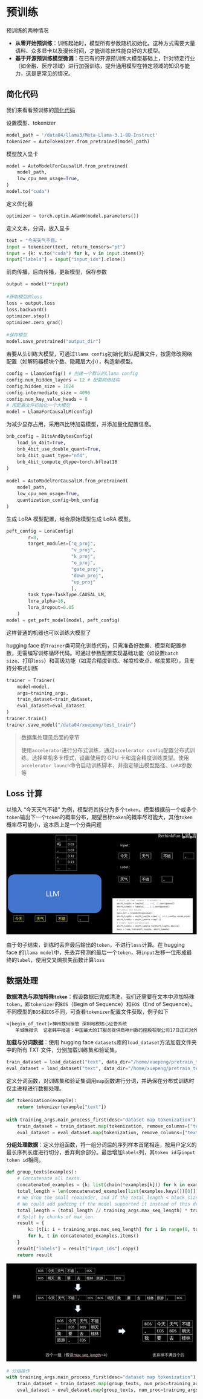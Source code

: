 # 预训练

预训练的两种情况

- **从零开始预训练**：训练起始时，模型所有参数随机初始化。这种方式需要大量语料、众多显卡以及漫长时间，才能训练出性能良好的大模型。
- **基于开源预训练模型微调**：在已有的开源预训练大模型基础上，针对特定行业（如金融、医疗领域）进行加强训练，提升通用模型在特定领域的知识与能力，这是更常见的情况。

## 简化代码

我们来看看预训练的[简化代码](https://github.com/RethinkFun/LLM/blob/main/simple.py)

设置模型、tokenizer

```python
model_path = '/data04/llama3/Meta-Llama-3.1-8B-Instruct'
tokenizer = AutoTokenizer.from_pretrained(model_path)
```

模型放入显卡

```python
model = AutoModelForCausalLM.from_pretrained(
    model_path,
    low_cpu_mem_usage=True,
)
model.to("cuda")
```

定义优化器

```python
optimizer = torch.optim.AdamW(model.parameters())
```

定义文本，分词，放入显卡

```python
text = "今天天气不错。"
input = tokenizer(text, return_tensors="pt")
input = {k: v.to("cuda") for k, v in input.items()}
input["labels"] = input["input_ids"].clone()
```

前向传播，后向传播，更新模型，保存参数

```python
output = model(**input)

#获取模型的loss
loss = output.loss
loss.backward()
optimizer.step()
optimizer.zero_grad()

#保存模型
model.save_pretrained("output_dir")
```

若要从头训练大模型，可通过`llama config`初始化默认配置文件，按需修改网络配置（如解码器模块个数、隐藏层大小），构造新模型。

```python
config = LlamaConfig() # 创建一个默认的Llama config
config.num_hidden_layers = 12 # 配置网络结构
config.hidden_size = 1024
config.intermediate_size = 4096
config.num_key_value_heads = 8
# 用配置文件初始化一个大模型
model = LlamaForCausalLM(config)
```

为减少显存占用，采用四比特加载模型，并添加量化配置信息。

```python
bnb_config = BitsAndBytesConfig(
    load_in_4bit=True,
    bnb_4bit_use_double_quant=True,
    bnb_4bit_quant_type="nf4",
    bnb_4bit_compute_dtype=torch.bfloat16
)

model = AutoModelForCausalLM.from_pretrained(
    model_path,
    low_cpu_mem_usage=True,
    quantization_config=bnb_config
)
```

生成 LoRA 模型配置，结合原始模型生成 LoRA 模型。

```python
peft_config = LoraConfig(
        r=8,
        target_modules=["q_proj",
                        "v_proj",
                        "k_proj",
                        "o_proj",
                        "gate_proj",
                        "down_proj",
                        "up_proj"
                        ],
        task_type=TaskType.CAUSAL_LM,
        lora_alpha=16,
        lora_dropout=0.05
    )
model = get_peft_model(model, peft_config)
```

这样普通的机器也可以训练大模型了

hugging face 的`Trainer`类可简化训练代码，只需准备好数据、模型和配置参数，无需编写训练循环代码。可通过参数配置实现基础功能（如设置`batch size`、打印`loss`）和高级功能（如混合精度训练、梯度检查点、梯度累积），且支持分布式训练

```python
trainer = Trainer(
    model=model,
    args=training_args,
    train_dataset=train_dataset,
    eval_dataset=eval_dataset
)
trainer.train()
trainer.save_model("/data04/xuepeng/test_train")
```

> 数据集处理见后面的章节
>
> 使用`accelerator`进行分布式训练，通过`accelerator config`配置分布式训练，选择单机多卡模式，设置使用的 GPU 卡和混合精度训练类型。使用`accelerator launch`命令启动训练脚本，并指定输出模型路径、`LoRA`参数等

## Loss 计算

以输入 “今天天气不错” 为例，模型将其拆分为多个`token`。模型根据前一个或多个`token`输出下一个`token`的概率分布，期望目标`token`的概率尽可能大，其他`token`概率尽可能小，这本质上是一个分类问题

![](./img/pt1.png)

由于句子结束，训练时丢弃最后输出的`token`，不进行`loss`计算。在 hugging face 的`llama model`中，先丢弃预测的最后一个`token`，将`input`左移一位形成最终的`label`，使用交叉熵损失函数计算`loss`

## 数据处理

**数据清洗与添加特殊`token`**：假设数据已完成清洗，我们还需要在文本中添加特殊`token`，即`tokenizer`的`BOS`（Begin of Sequence）和`EOS`（End of Sequence）。不同模型的`BOS`和`EOS`不同，可查看`tokenizer`配置文件获取，例子如下

```txt
<|begin_of_text|>神州数码接管 深圳地税核心征管系统
　　羊城晚报讯  记者韩平报道：中国最大的IT服务提供商神州数码控股有限公司17日正式对外宣布，已正式接管中国第三大地税收入过千亿的副省级城市——— 深圳市地税核心征管系统，公司将进一步拓展深圳及整个华南区市场。这是继海南省地税项目中标后，神州数码接获的又一个副省级以上地税“核心征管系统”。神州数码主席兼首席执行官郭为表示，神州数码将加大在深圳的市场拓展力度。<|eot_id|>
```

**加载与分词数据**：使用 hugging face `datasets`库的`load_dataset`方法加载文件夹中的所有 TXT 文件，分别加载训练集和验证集。

```python
train_dataset = load_dataset("text", data_dir="/home/xuepeng/pretrain_test/train_data", split="train")
eval_dataset = load_dataset("text", data_dir="/home/xuepeng/pretrain_test/eval_data", split="train")
```

定义分词函数，对训练集和验证集调用`map`函数进行分词，并确保在分布式训练时仅主进程进行数据处理。

```python
def tokenization(example):
    return tokenizer(example["text"])

with training_args.main_process_first(desc="dataset map tokenization"):
    train_dataset = train_dataset.map(tokenization, remove_columns=["text"], num_proc=training_args.num_proc)
    eval_dataset = eval_dataset.map(tokenization, remove_columns=["text"], num_proc=training_args.num_proc)
```

**分组处理数据**：定义分组函数，将一组分词后的序列样本首尾相连，按用户定义的最长序列长度进行切分，丢弃剩余部分。最后增加`labels`列，其`token id`与`input token id`相同。

```python
def group_texts(examples):
    # Concatenate all texts.
    concatenated_examples = {k: list(chain(*examples[k])) for k in examples.keys()}
    total_length = len(concatenated_examples[list(examples.keys())[0]])
    # We drop the small remainder, and if the total_length < block_size  we exclude this batch and return an empty dict.
    # We could add padding if the model supported it instead of this drop, you can customize this part to your needs.
    total_length = (total_length // training_args.max_seq_length) * training_args.max_seq_length
    # Split by chunks of max_len.
    result = {
        k: [t[i: i + training_args.max_seq_length] for i in range(0, total_length, training_args.max_seq_length)]
        for k, t in concatenated_examples.items()
    }
    result["labels"] = result["input_ids"].copy()
    return result
```

![](./img/pt2.png)

```python
# 分组操作
with training_args.main_process_first(desc="dataset map tokenization"):
    train_dataset = train_dataset.map(group_texts, num_proc=training_args.num_proc, batched=True)
    eval_dataset = eval_dataset.map(group_texts, num_proc=training_args.num_proc, batched=True)
```

